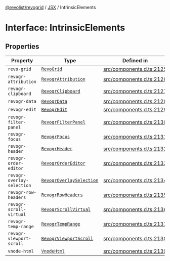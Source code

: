 [@revolist/revogrid](README.md) / [JSX](Namespace.JSX.md) / IntrinsicElements

# Interface: IntrinsicElements

## Properties

| Property | Type | Defined in |
| ------ | ------ | ------ |
| `revo-grid` | [`RevoGrid`](JSX.Interface.RevoGrid.md) | [src/components.d.ts:2125](https://github.com/revolist/revogrid/blob/32c6316d328fcc561520e19c2a4b987d1e8a85d2/src/components.d.ts#L2125) |
| `revogr-attribution` | [`RevogrAttribution`](JSX.Interface.RevogrAttribution.md) | [src/components.d.ts:2126](https://github.com/revolist/revogrid/blob/32c6316d328fcc561520e19c2a4b987d1e8a85d2/src/components.d.ts#L2126) |
| `revogr-clipboard` | [`RevogrClipboard`](JSX.Interface.RevogrClipboard.md) | [src/components.d.ts:2127](https://github.com/revolist/revogrid/blob/32c6316d328fcc561520e19c2a4b987d1e8a85d2/src/components.d.ts#L2127) |
| `revogr-data` | [`RevogrData`](JSX.Interface.RevogrData.md) | [src/components.d.ts:2128](https://github.com/revolist/revogrid/blob/32c6316d328fcc561520e19c2a4b987d1e8a85d2/src/components.d.ts#L2128) |
| `revogr-edit` | [`RevogrEdit`](JSX.Interface.RevogrEdit.md) | [src/components.d.ts:2129](https://github.com/revolist/revogrid/blob/32c6316d328fcc561520e19c2a4b987d1e8a85d2/src/components.d.ts#L2129) |
| `revogr-filter-panel` | [`RevogrFilterPanel`](JSX.Interface.RevogrFilterPanel.md) | [src/components.d.ts:2130](https://github.com/revolist/revogrid/blob/32c6316d328fcc561520e19c2a4b987d1e8a85d2/src/components.d.ts#L2130) |
| `revogr-focus` | [`RevogrFocus`](JSX.Interface.RevogrFocus.md) | [src/components.d.ts:2131](https://github.com/revolist/revogrid/blob/32c6316d328fcc561520e19c2a4b987d1e8a85d2/src/components.d.ts#L2131) |
| `revogr-header` | [`RevogrHeader`](JSX.Interface.RevogrHeader.md) | [src/components.d.ts:2132](https://github.com/revolist/revogrid/blob/32c6316d328fcc561520e19c2a4b987d1e8a85d2/src/components.d.ts#L2132) |
| `revogr-order-editor` | [`RevogrOrderEditor`](JSX.Interface.RevogrOrderEditor.md) | [src/components.d.ts:2133](https://github.com/revolist/revogrid/blob/32c6316d328fcc561520e19c2a4b987d1e8a85d2/src/components.d.ts#L2133) |
| `revogr-overlay-selection` | [`RevogrOverlaySelection`](JSX.Interface.RevogrOverlaySelection.md) | [src/components.d.ts:2134](https://github.com/revolist/revogrid/blob/32c6316d328fcc561520e19c2a4b987d1e8a85d2/src/components.d.ts#L2134) |
| `revogr-row-headers` | [`RevogrRowHeaders`](JSX.Interface.RevogrRowHeaders.md) | [src/components.d.ts:2135](https://github.com/revolist/revogrid/blob/32c6316d328fcc561520e19c2a4b987d1e8a85d2/src/components.d.ts#L2135) |
| `revogr-scroll-virtual` | [`RevogrScrollVirtual`](JSX.Interface.RevogrScrollVirtual.md) | [src/components.d.ts:2136](https://github.com/revolist/revogrid/blob/32c6316d328fcc561520e19c2a4b987d1e8a85d2/src/components.d.ts#L2136) |
| `revogr-temp-range` | [`RevogrTempRange`](JSX.Interface.RevogrTempRange.md) | [src/components.d.ts:2137](https://github.com/revolist/revogrid/blob/32c6316d328fcc561520e19c2a4b987d1e8a85d2/src/components.d.ts#L2137) |
| `revogr-viewport-scroll` | [`RevogrViewportScroll`](JSX.Interface.RevogrViewportScroll.md) | [src/components.d.ts:2138](https://github.com/revolist/revogrid/blob/32c6316d328fcc561520e19c2a4b987d1e8a85d2/src/components.d.ts#L2138) |
| `vnode-html` | [`VnodeHtml`](JSX.Interface.VnodeHtml.md) | [src/components.d.ts:2139](https://github.com/revolist/revogrid/blob/32c6316d328fcc561520e19c2a4b987d1e8a85d2/src/components.d.ts#L2139) |
